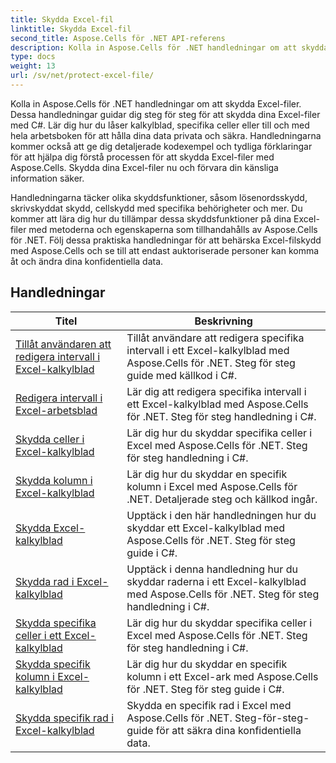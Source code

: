 ```yaml
---
title: Skydda Excel-fil
linktitle: Skydda Excel-fil
second_title: Aspose.Cells för .NET API-referens
description: Kolla in Aspose.Cells för .NET handledningar om att skydda Excel-filer. Lär dig hur du säkrar dina konfidentiella data med C#.
type: docs
weight: 13
url: /sv/net/protect-excel-file/
---
```

Kolla in Aspose.Cells för .NET handledningar om att skydda Excel-filer. Dessa handledningar guidar dig steg för steg för att skydda dina Excel-filer med C#. Lär dig hur du låser kalkylblad, specifika celler eller till och med hela arbetsboken för att hålla dina data privata och säkra. Handledningarna kommer också att ge dig detaljerade kodexempel och tydliga förklaringar för att hjälpa dig förstå processen för att skydda Excel-filer med Aspose.Cells. Skydda dina Excel-filer nu och förvara din känsliga information säker.

Handledningarna täcker olika skyddsfunktioner, såsom lösenordsskydd, skrivskyddat skydd, cellskydd med specifika behörigheter och mer. Du kommer att lära dig hur du tillämpar dessa skyddsfunktioner på dina Excel-filer med metoderna och egenskaperna som tillhandahålls av Aspose.Cells för .NET. Följ dessa praktiska handledningar för att behärska Excel-filskydd med Aspose.Cells och se till att endast auktoriserade personer kan komma åt och ändra dina konfidentiella data.

## Handledningar 
| Titel | Beskrivning |
| --- | --- |
| [Tillåt användaren att redigera intervall i Excel-kalkylblad](./allow-user-to-edit-ranges-in-excel-worksheet/) | Tillåt användare att redigera specifika intervall i ett Excel-kalkylblad med Aspose.Cells för .NET. Steg för steg guide med källkod i C#. |  
| [Redigera intervall i Excel-arbetsblad](./edit-ranges-in-excel-worksheet/) | Lär dig att redigera specifika intervall i ett Excel-kalkylblad med Aspose.Cells för .NET. Steg för steg handledning i C#. |  
| [Skydda celler i Excel-kalkylblad](./protect-cells-in-excel-worksheet/) | Lär dig hur du skyddar specifika celler i Excel med Aspose.Cells för .NET. Steg för steg handledning i C#. |  
| [Skydda kolumn i Excel-kalkylblad](./protect-column-in-excel-worksheet/) | Lär dig hur du skyddar en specifik kolumn i Excel med Aspose.Cells för .NET. Detaljerade steg och källkod ingår. |  
| [Skydda Excel-kalkylblad](./protect-excel-worksheet/) | Upptäck i den här handledningen hur du skyddar ett Excel-kalkylblad med Aspose.Cells för .NET. Steg för steg guide i C#. |  
| [Skydda rad i Excel-kalkylblad](./protect-row-in-excel-worksheet/) | Upptäck i denna handledning hur du skyddar raderna i ett Excel-kalkylblad med Aspose.Cells för .NET. Steg för steg handledning i C#. |  
| [Skydda specifika celler i ett Excel-kalkylblad](./protect-specific-cells-in-a-excel-worksheet/) | Lär dig hur du skyddar specifika celler i Excel med Aspose.Cells för .NET. Steg för steg handledning i C#. |  
| [Skydda specifik kolumn i Excel-kalkylblad](./protect-specific-column-in-excel-worksheet/) | Lär dig hur du skyddar en specifik kolumn i ett Excel-ark med Aspose.Cells för .NET. Steg för steg guide i C#. |  
| [Skydda specifik rad i Excel-kalkylblad](./protect-specific-row-in-excel-worksheet/) | Skydda en specifik rad i Excel med Aspose.Cells för .NET. Steg-för-steg-guide för att säkra dina konfidentiella data. |  